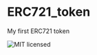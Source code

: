 # ERC721_token
My first ERC721 token


![MIT licensed](https://img.shields.io/badge/license-MIT-blue.svg)

